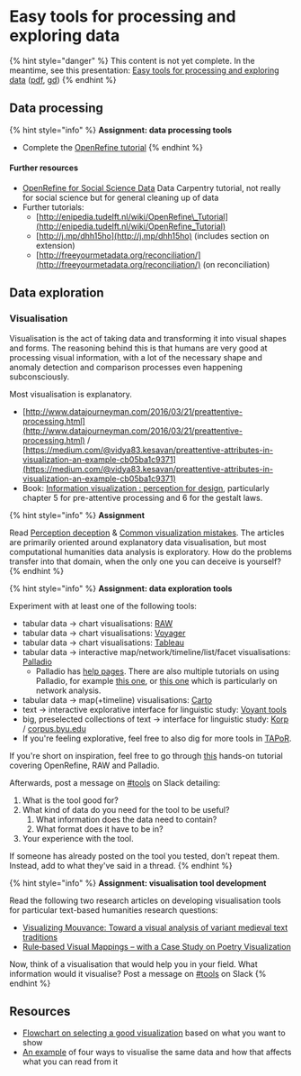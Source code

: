 # Easy tools for processing and exploring data

{% hint style="danger" %}
This content is not yet complete. In the meantime, see this presentation: [Easy tools for processing and exploring data](https://docs.google.com/presentation/d/e/2PACX-1vQ0GNUtEwkYQ4NyRki6SohJ2DLS0wt4MKF3cVzuU7UlLq9yUij5Qd2ZgFltEb8KcPp7aYOXrSLFMdYa/pub?start=false&loop=false&delayms=3000) \([pdf](https://docs.google.com/presentation/d/1RF4s0AJuoVUAQIdw3c4Sf5ozLIb2Kd_vNN1SXp8IqFg/export/pdf), [gd](https://docs.google.com/presentation/d/1RF4s0AJuoVUAQIdw3c4Sf5ozLIb2Kd_vNN1SXp8IqFg/edit?usp=sharing)\)
{% endhint %}

## Data processing

{% hint style="info" %}
**Assignment: data processing tools**

* Complete the [OpenRefine tutorial](https://programminghistorian.org/lessons/cleaning-data-with-openrefine)
{% endhint %}

#### Further resources

* [OpenRefine for Social Science Data](https://datacarpentry.org/openrefine-socialsci/) Data Carpentry tutorial, not really for social science but for general cleaning up of data
* Further tutorials:
  * [http://enipedia.tudelft.nl/wiki/OpenRefine\_Tutorial](http://enipedia.tudelft.nl/wiki/OpenRefine_Tutorial)
  * [http://j.mp/dhh15ho](http://j.mp/dhh15ho) \(includes section on extension\)
  * [http://freeyourmetadata.org/reconciliation/](http://freeyourmetadata.org/reconciliation/) \(on reconciliation\)

## Data exploration

### Visualisation

Visualisation is the act of taking data and transforming it into visual shapes and forms. The reasoning behind this is that humans are very good at processing visual information, with a lot of the necessary shape and anomaly detection and comparison processes even happening subconsciously.

Most visualisation is explanatory. 

* [http://www.datajourneyman.com/2016/03/21/preattentive-processing.html](http://www.datajourneyman.com/2016/03/21/preattentive-processing.html) / [https://medium.com/@vidya83.kesavan/preattentive-attributes-in-visualization-an-example-cb05ba1c9371](https://medium.com/@vidya83.kesavan/preattentive-attributes-in-visualization-an-example-cb05ba1c9371)
* Book: [Information visualization : perception for design](https://www.elsevier.com/books/information-visualization/ware/978-0-12-381464-7), particularly chapter 5 for pre-attentive processing and 6 for the gestalt laws.

{% hint style="info" %}
**Assignment**

Read [Perception deception](https://infoactive.co/data-design/ch17.html) & [Common visualization mistakes](https://infoactive.co/data-design/ch18.html). The articles are primarily oriented around explanatory data visualisation, but most computational humanities data analysis is exploratory. How do the problems transfer into that domain, when the only one you can deceive is yourself?
{% endhint %}

{% hint style="info" %}
**Assignment: data exploration tools**

Experiment with at least one of the following tools:

* tabular data → chart visualisations: [RAW](http://rawgraphs.io/)​
* tabular data → chart visualisations: [Voyager](http://vega.github.io/voyager/)
* tabular data → chart visualisations: ​[Tableau](https://www.tableau.com/)​
* tabular data → ​interactive map/network/timeline/list/facet visualisations: [Palladio](https://moodle.helsinki.fi/hdlab.stanford.edu/palladio/)​
  * Palladio has [help pages](http://hdlab.stanford.edu/palladio/help/). There are also multiple tutorials on using Palladio, for example [this one](http://miriamposner.com/blog/getting-started-with-palladio/), or [this one](https://programminghistorian.org/en/lessons/creating-network-diagrams-from-historical-sources) which is particularly on network analysis.
* tabular data → map\(+timeline\) visualisations: ​[Carto](https://carto.com/)​
* ​text →​ interactive explorative interface for linguistic study: [Voyant tools](https://voyant-tools.org/)​
* ​big, preselected collections of text → interface for linguistic study: [Korp](https://moodle.helsinki.fi/korp.csc.fi) / [corpus.byu.edu](http://corpus.byu.edu/)​
* If you're feeling explorative, feel free to also dig for more tools in  [TAPoR](http://tapor.ca/home).

If you're short on inspiration, feel free to go through [this](https://docs.google.com/document/d/13I7svLlqrg7i0iisw2E_v48Gae5tnXVFWxmeHyGAKFU/edit#) hands-on tutorial covering OpenRefine, RAW and Palladio.

Afterwards, post a message on [\#tools](https://slack.com/app_redirect?channel=tools&team=T276JCMEU) on Slack detailing:

1. What is the tool good for?
2. What kind of data do you need for the tool to be useful? 
   1. What information does the data need to contain?
   2. What format does it have to be in?
3. Your experience with the tool.

If someone has already posted on the tool you tested, don't repeat them. Instead, add to what they've said in a thread.
{% endhint %}



{% hint style="info" %}
**Assignment: visualisation tool development**

Read the following two research articles on developing visualisation tools for particular text-based humanities research questions:

* [Visualizing Mouvance: Toward a visual analysis of variant medieval text traditions](https://doi.org/10.1093/llc/fqx033)
* [Rule‐based Visual Mappings – with a Case Study on Poetry Visualization](https://onlinelibrary.wiley.com/doi/full/10.1111/cgf.12125)

Now, think of a visualisation that would help you in your field. What information would it visualise? Post a message on [\#tools](https://slack.com/app_redirect?channel=tools&team=T276JCMEU) on Slack 
{% endhint %}

## Resources

* [Flowchart on selecting a good visualization](http://extremepresentation.typepad.com/files/choosing-a-good-chart-09.pdf) based on what you want to show 
* [An example](http://daydreamingnumbers.com/blog/4-ways-to-visualize-likert-scales/) of four ways to visualise the same data and how that affects what you can read from it

